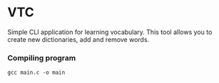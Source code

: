 # VTC

Simple CLI application for learning vocabulary. This tool allows you to create new dictionaries, add and remove words.

### Compiling program
```
gcc main.c -o main
```
